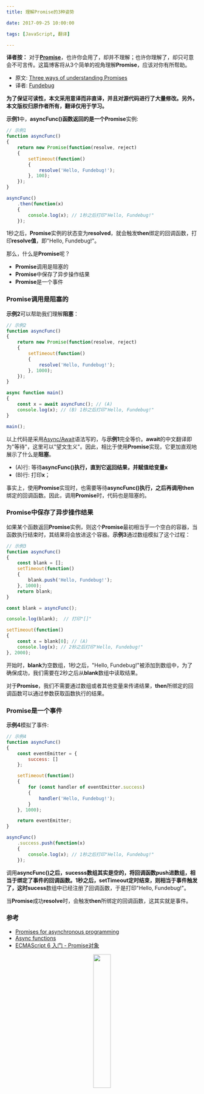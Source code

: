 ```yaml
---
title: 理解Promise的3种姿势

date: 2017-09-25 10:00:00

tags: [JavaScript, 翻译]

---
```


**译者按：** 对于[**Promise**](http://exploringjs.com/es6/ch_promises.html)，也许你会用了，却并不理解；也许你理解了，却只可意会不可言传。这篇博客将从3个简单的视角理解**Promise**，应该对你有所帮助。

<!-- more -->


- 原文: [Three ways of understanding Promises](http://2ality.com/2016/10/understanding-promises.html)
- 译者: [Fundebug](https://fundebug.com/)

**为了保证可读性，本文采用意译而非直译，并且对源代码进行了大量修改。另外，本文版权归原作者所有，翻译仅用于学习。**

**示例1**中，**asyncFunc()**函数返回的是一个**Promise**实例:

```javascript
// 示例1
function asyncFunc()
{
    return new Promise(function(resolve, reject)
    {
        setTimeout(function()
        {
            resolve('Hello, Fundebug!');
        }, 100);
    });
}

asyncFunc()
    .then(function(x)
    {
        console.log(x); // 1秒之后打印"Hello, Fundebug!"
    });
```

1秒之后，**Promise**实例的状态变为**resolved**，就会触发**then**绑定的回调函数，打印**resolve值**，即"Hello, Fundebug!"。

那么，什么是**Promise**呢？

- **Promise**调用是阻塞的
- **Promise**中保存了异步操作结果
- **Promise**是一个事件

### **Promise**调用是阻塞的

**示例2**可以帮助我们理解**阻塞**：

```javascript
// 示例2
function asyncFunc()
{
    return new Promise(function(resolve, reject)
    {
        setTimeout(function()
        {
            resolve('Hello, Fundebug!');
        }, 1000);
    });
}

async function main()
{
    const x = await asyncFunc(); // (A)
    console.log(x); // (B) 1秒之后打印"Hello, Fundebug!"
}

main();
```

以上代码是采用[Async/Await](https://blog.fundebug.com/2017/04/04/nodejs-async-await/)语法写的，与**示例1**完全等价。**await**的中文翻译即为"等待"，这里可以"望文生义"。因此，相比于使用**Promise**实现，它更加直观地展示了什么是**阻塞**。

- (A)行: 等待**asyncFunc()**执行，直到它返回结果，并赋值给变量**x**
- (B)行: 打印**x**；

事实上，使用**Promise**实现时，也需要等待**asyncFunc()**执行，之后再调用**then**绑定的回调函数。因此，调用**Promise**时，代码也是阻塞的。

### Promise中保存了异步操作结果

如果某个函数返回**Promise**实例，则这个**Promise**最初相当于一个空白的容器，当函数执行结束时，其结果将会放进这个容器。**示例3**通过数组模拟了这个过程：

```javascript
// 示例3
function asyncFunc()
{
    const blank = [];
    setTimeout(function()
    {
        blank.push('Hello, Fundebug!');
    }, 1000);
    return blank;
}

const blank = asyncFunc();

console.log(blank);  // 打印"[]"

setTimeout(function()
{
    const x = blank[0]; // (A)
    console.log(x); // 2秒之后打印"Hello, Fundebug!"
}, 2000);
```

开始时，**blank**为空数组，1秒之后，"Hello, Fundebug!"被添加到数组中，为了确保成功，我们需要在2秒之后从**blank**数组中读取结果。

对于**Promise**，我们不需要通过数组或者其他变量来传递结果，**then**所绑定的回调函数可以通过参数获取函数执行的结果。

### Promise是一个事件

**示例4**模拟了事件:

```javascript
// 示例4
function asyncFunc()
{
    const eventEmitter = {
        success: []
    };

    setTimeout(function()
    {
        for (const handler of eventEmitter.success)
        {
            handler('Hello, Fundebug!');
        }
    }, 1000);

    return eventEmitter;
}

asyncFunc()
    .success.push(function(x)
    {
        console.log(x); // 1秒之后打印"Hello, Fundebug!"
    });
```

调用**asyncFunc()**之后，**sucesss**数组其实是空的，将回调函数push进数组，相当于绑定了事件的回调函数。1秒之后，**setTimeout**定时结束，则相当于事件触发了，这时**sucess**数组中已经注册了回调函数，于是打印"Hello, Fundebug!"。

当**Promise**成功**resolve**时，会触发**then**所绑定的回调函数，这其实就是事件。

### 参考  

- [Promises for asynchronous programming](http://exploringjs.com/es6/ch_promises.html)
- [Async functions](http://exploringjs.com/es2016-es2017/ch_async-functions.html)
- [ECMAScript 6 入门 - Promise对象](http://es6.ruanyifeng.com/#docs/promise)

<div style="text-align: center;">
<img style="width:30%;" src="https://blog.fundebug.com/images/qq_bug.JPG" />
</div>
